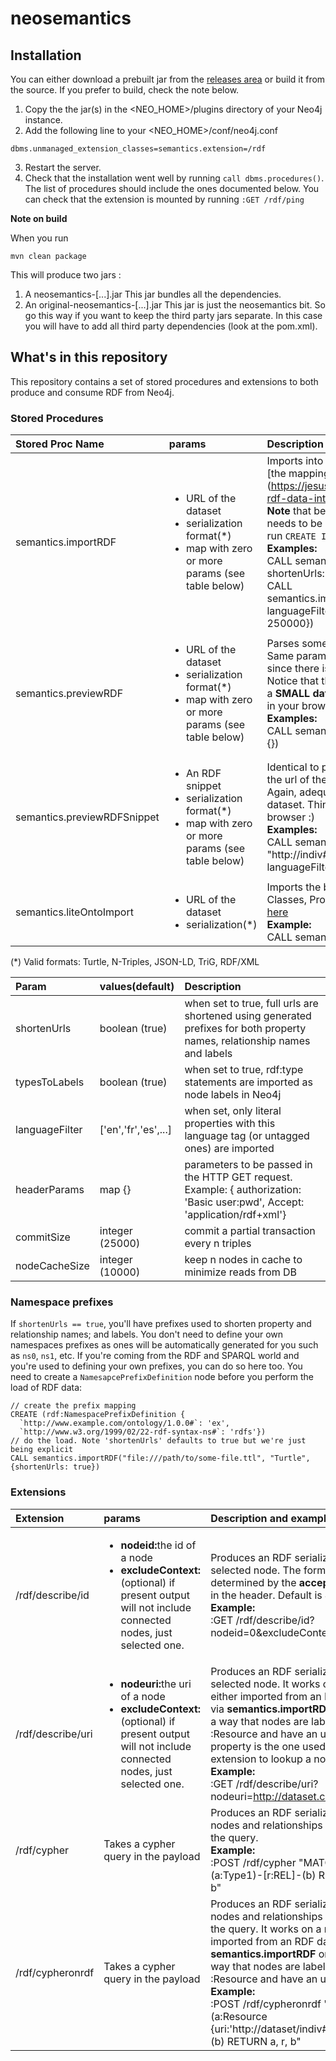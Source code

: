 # neosemantics

## Installation
 
You can either download a prebuilt jar from the [releases area](https://github.com/jbarrasa/neosemantics/releases) or build it from the source. If you prefer to build, check the note below.

1. Copy the  the jar(s) in the <NEO_HOME>/plugins directory of your Neo4j instance.
2. Add the following line to your <NEO_HOME>/conf/neo4j.conf

  ```
  dbms.unmanaged_extension_classes=semantics.extension=/rdf
  ```
  
3. Restart the server. 
4. Check that the installation went well by running `call dbms.procedures()`. The list of procedures should include the ones documented below.
You can check that the extension is mounted by running `:GET /rdf/ping`



**Note on build**

When you run
  ```
  mvn clean package
  ```
This will produce two jars :
  1. A neosemantics-[...].jar This jar bundles all the dependencies.
  2. An original-neosemantics-[...].jar This jar is just the neosemantics bit. So go this way if you want to keep the third party jars separate. In this case you will have to add all third party dependencies (look at the pom.xml). 
  

## What's in this repository
This repository contains a set of stored procedures and extensions to both produce and consume RDF from Neo4j.

### Stored Procedures

| Stored Proc Name        | params           | Description and example usage  |
|:------------- |:-------------|:-----|
| semantics.importRDF      | <ul><li>URL of the dataset</li><li>serialization format(*)</li><li>map with zero or more params (see table below)</li></ul> | Imports into Neo4j all the triples in the data set according to [the mapping defined in this post] (https://jesusbarrasa.wordpress.com/2016/06/07/importing-rdf-data-into-neo4j/). <br> **Note** that before running the import procedure an index needs to be created on property uri of Resource nodes. Just run `CREATE INDEX ON :Resource(uri)` on your Neo4j DB. <br>**Examples:**<br>CALL semantics.importRDF("file:///.../myfile.ttl","Turtle", { shortenUrls: false, typesToLabels: true, commitSize: 9000 }) <br> CALL semantics.importRDF("http:///.../donnees.rdf","RDF/XML", { languageFilter: 'fr', commitSize: 5000 , nodeCacheSize: 250000}) |
| semantics.previewRDF      | <ul><li>URL of the dataset</li><li>serialization format(*)</li><li>map with zero or more params (see table below)</li></ul> | Parses some RDF and produces a preview in Neo4j browser. Same parameters as data import except for periodic commit, since there is no data written to the DB.<br> Notice that this is adequate for a preliminary visual analysis of a **SMALL dataset**. Think how many nodes you want rendered in your browser.<br> **Examples:**<br>CALL semantics.previewRDF("[https://.../clapton.n3](https://raw.githubusercontent.com/motools/musicontology/master/examples/clapton_perf/clapton.n3)","Turtle", {}) |
| semantics.previewRDFSnippet      | <ul><li>An RDF snippet</li><li>serialization format(*)</li><li>map with zero or more params (see table below)</li></ul> | Identical to previewRDF but takes an RDF snippet instead of the url of the dataset.<br> Again, adequate for a preliminary visual analysis of a SMALL dataset. Think how many nodes you want rendered in your browser :)<br> **Examples:**<br>CALL semantics.previewRDFSnippet('[{"@id": "http://indiv#9132", "@type": ... }]', "JSON-LD", { languageFilter: 'en'}) |
| semantics.liteOntoImport      | <ul><li>URL of the dataset</li><li>serialization(*)</li></ul> | Imports the basic elements of an OWL or RDFS ontology, i.e. Classes, Properties, Domains, Ranges. Extended description [here](https://jesusbarrasa.wordpress.com/2016/04/06/building-a-semantic-graph-in-neo4j/) <br> **Example:**<br>CALL semantics.liteOntoImport("http://.../myonto.trig","TriG")  |


(*) Valid formats: Turtle, N-Triples, JSON-LD, TriG, RDF/XML

| Param        | values(default)           | Description  |
|:------------- |:-------------|:-----|
| shortenUrls      | boolean (true) | when set to true, full urls are shortened using generated prefixes for both property names, relationship names and labels |
| typesToLabels      | boolean (true) | when set to true, rdf:type statements are imported as node labels in Neo4j |
| languageFilter      | ['en','fr','es',...] | when set, only literal properties with this language tag (or untagged ones) are imported  |
| headerParams      | map {} | parameters to be passed in the HTTP GET request. <br> Example: { authorization: 'Basic user:pwd', Accept: 'application/rdf+xml'} |
| commitSize      | integer (25000) | commit a partial transaction every n triples |
| nodeCacheSize      | integer (10000) | keep n nodes in cache to minimize reads from DB |


### Namespace prefixes
If `shortenUrls == true`, you'll have prefixes used to shorten property and relationship names; and labels. You don't need to define your own namespaces prefixes as ones will be automatically generated for you such as `ns0`, `ns1`, etc. If you're coming from the RDF and SPARQL world and you're used to defining your own prefixes, you can do so here too. You need to create a `NamesapcePrefixDefinition` node before you perform the load of RDF data:

    // create the prefix mapping
    CREATE (rdf:NamespacePrefixDefinition {
      `http://www.example.com/ontology/1.0.0#`: 'ex',
      `http://www.w3.org/1999/02/22-rdf-syntax-ns#`: 'rdfs'})
    // do the load. Note 'shortenUrls' defaults to true but we're just being explicit
    CALL semantics.importRDF("file:///path/to/some-file.ttl", "Turtle", {shortenUrls: true})


### Extensions

| Extension        | params           | Description and example usage  |
|:------------- |:-------------|:-----|
| /rdf/describe/id      | <ul><li><b>nodeid:</b>the id of a node</li><li><b>excludeContext:</b>(optional) if present output will not include connected nodes, just selected one.</li></ul> | Produces an RDF serialization of the selected node. The format will be determined by the **accept** parameter in the header. Default is JSON-LD <br> **Example:**<br>:GET /rdf/describe/id?nodeid=0&excludeContext |
| /rdf/describe/uri      | <ul><li><b>nodeuri:</b>the uri of a node</li><li><b>excludeContext:</b>(optional) if present output will not include connected nodes, just selected one.</li></ul> | Produces an RDF serialization of the selected node. It works on a model either imported from an RDF dataset via **semantics.importRDF** or built in a way that nodes are labeled as :Resource and have an uri. This property is the one used by this extension to lookup a node.<br> **Example:**<br>:GET /rdf/describe/uri?nodeuri=http://dataset.com#id_1234  |
| /rdf/cypher      | Takes a cypher query in the payload | Produces an RDF serialization of the nodes and relationships returned by the query.<br> **Example:**<br>:POST /rdf/cypher "MATCH (a:Type1)-[r:REL]-(b) RETURN a, r, b"  |
| /rdf/cypheronrdf      | Takes a cypher query in the payload | Produces an RDF serialization of the nodes and relationships returned by the query. It works on a model either imported from an RDF dataset via **semantics.importRDF** or built in a way that nodes are labeled as :Resource and have an uri.<br> **Example:**<br>:POST /rdf/cypheronrdf "MATCH (a:Resource {uri:'http://dataset/indiv#153'})-[r]-(b) RETURN a, r, b"  |
